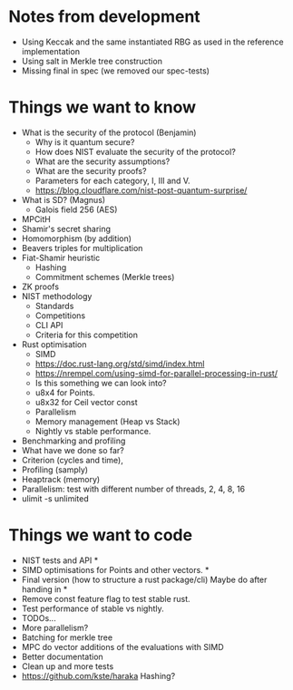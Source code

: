 # Notes from development

- Using Keccak and the same instantiated RBG as used in the reference implementation
- Using salt in Merkle tree construction
- Missing final in spec (we removed our spec-tests)

# Things we want to know

- What is the security of the protocol (Benjamin)
  - Why is it quantum secure?
  - How does NIST evaluate the security of the protocol?
  - What are the security assumptions?
  - What are the security proofs?
  - Parameters for each category, I, III and V.
  - https://blog.cloudflare.com/nist-post-quantum-surprise/
- What is SD? (Magnus)
  - Galois field 256 (AES)
- MPCitH
- Shamir's secret sharing
- Homomorphism (by addition)
- Beavers triples for multiplication
- Fiat-Shamir heuristic
  - Hashing
  - Commitment schemes (Merkle trees)
- ZK proofs
- NIST methodology
  - Standards
  - Competitions
  - CLI API
  - Criteria for this competition
- Rust optimisation
  - SIMD
  - https://doc.rust-lang.org/std/simd/index.html
  - https://nrempel.com/using-simd-for-parallel-processing-in-rust/
  - Is this something we can look into?
  - u8x4 for Points.
  - u8x32 for Ceil vector const
  - Parallelism
  - Memory management (Heap vs Stack)
  - Nightly vs stable performance.
- Benchmarking and profiling
 - What have we done so far?
  - Criterion (cycles and time), 
  - Profiling (samply)
  - Heaptrack (memory)
  - Parallelism: test with different number of threads, 2, 4, 8, 16
  - ulimit -s unlimited

# Things we want to code

- NIST tests and API \*
- SIMD optimisations for Points and other vectors. \*
- Final version (how to structure a rust package/cli) Maybe do after handing in \*
- Remove const feature flag to test stable rust.
- Test performance of stable vs nightly.
- TODOs...
- More parallelism?
- Batching for merkle tree
- MPC do vector additions of the evaluations with SIMD
- Better documentation
- Clean up and more tests
- https://github.com/kste/haraka Hashing?
